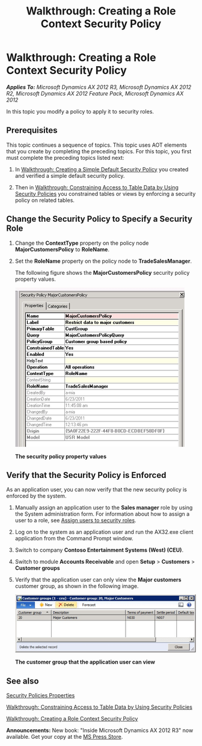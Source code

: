 ﻿---
title: 'Walkthrough: Creating a Role Context Security Policy'
TOCTitle: 'Walkthrough: Creating a Role Context Security Policy'
ms:assetid: 45ad7c0f-3d86-46e9-9001-816679b37738
ms:mtpsurl: https://msdn.microsoft.com/en-us/library/Hh300643(v=AX.60)
ms:contentKeyID: 36595193
ms.date: 05/18/2015
mtps_version: v=AX.60
---

# Walkthrough: Creating a Role Context Security Policy 


_**Applies To:** Microsoft Dynamics AX 2012 R3, Microsoft Dynamics AX 2012 R2, Microsoft Dynamics AX 2012 Feature Pack, Microsoft Dynamics AX 2012_

In this topic you modify a policy to apply it to security roles.

## Prerequisites

This topic continues a sequence of topics. This topic uses AOT elements that you create by completing the preceding topics. For this topic, you first must complete the preceding topics listed next:

1.  In [Walkthrough: Creating a Simple Default Security Policy](walkthrough-creating-a-simple-default-security-policy.md) you created and verified a simple default security policy.

2.  Then in [Walkthrough: Constraining Access to Table Data by Using Security Policies](walkthrough-constraining-access-to-table-data-by-using-security-policies.md) you constrained tables or views by enforcing a security policy on related tables.

## Change the Security Policy to Specify a Security Role

1.  Change the **ContextType** property on the policy node **MajorCustomersPolicy** to **RoleName**.

2.  Set the **RoleName** property on the policy node to **TradeSalesManager**.
    
    The following figure shows the **MajorCustomersPolicy** security policy property values.
    
    ![AOTSecurityPolicyRole](images/Hh300643.AOTSecurityPolicyRole(en-us,AX.60).jpg "AOTSecurityPolicyRole")
    
    **The security policy property values**

## Verify that the Security Policy is Enforced

As an application user, you can now verify that the new security policy is enforced by the system.

1.  Manually assign an application user to the **Sales manager** role by using the System administration form. For information about how to assign a user to a role, see [Assign users to security roles](https://msdn.microsoft.com/en-us/library/gg751367\(v=ax.60\)).

2.  Log on to the system as an application user and run the AX32.exe client application from the Command Prompt window.

3.  Switch to company **Contoso Entertainment Systems (West) (CEU)**.

4.  Switch to module **Accounts Receivable** and open **Setup** \> **Customers** \> **Customer groups**

5.  Verify that the application user can only view the **Major customers** customer group, as shown in the following image.
    
    ![AOTSecurityPolicyOutput](images/Hh300643.AOTSecurityPolicyOutput(en-us,AX.60).jpg "AOTSecurityPolicyOutput")
    
    **The customer group that the application user can view**

## See also

[Security Policies Properties](security-policies-properties.md)

[Walkthrough: Constraining Access to Table Data by Using Security Policies](walkthrough-constraining-access-to-table-data-by-using-security-policies.md)

[Walkthrough: Creating a Role Context Security Policy](walkthrough-creating-a-role-context-security-policy.md)

  
**Announcements:** New book: "Inside Microsoft Dynamics AX 2012 R3" now available. Get your copy at the [MS Press Store](https://www.microsoftpressstore.com/store/inside-microsoft-dynamics-ax-2012-r3-9780735685109).

